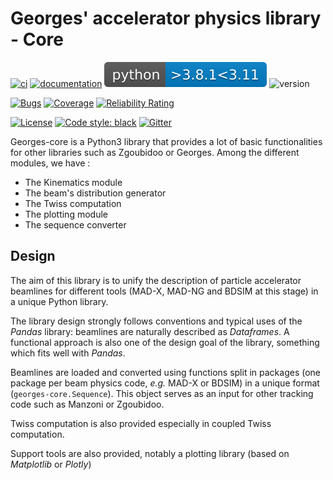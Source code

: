 # Georges' accelerator physics library - Core

[![ci](https://github.com/ULB-Metronu/georges-core/actions/workflows/ci.yml/badge.svg?branch=master)](https://github.com/ULB-Metronu/georges-core/actions/workflows/ci.yml)
[![documentation](https://github.com/ULB-Metronu/georges-core/actions/workflows/documentation.yml/badge.svg?branch=master)](https://github.com/ULB-Metronu/georges-core/actions/workflows/documentation.yml)
![Python](docs/_static/python_versions.svg)
![version](https://img.shields.io/badge/version-2022.1-blue)

[![Bugs](https://sonarcloud.io/api/project_badges/measure?project=ULB-Metronu_georges-core&metric=bugs)](https://sonarcloud.io/summary/new_code?id=ULB-Metronu_georges-core)
[![Coverage](https://sonarcloud.io/api/project_badges/measure?project=ULB-Metronu_georges-core&metric=coverage)](https://sonarcloud.io/summary/new_code?id=ULB-Metronu_georges-core)
[![Reliability Rating](https://sonarcloud.io/api/project_badges/measure?project=ULB-Metronu_georges-core&metric=reliability_rating)](https://sonarcloud.io/summary/new_code?id=ULB-Metronu_georges-core)

[![License](https://img.shields.io/badge/License-GPLv3-blue.svg)](https://www.gnu.org/licenses/gpl-3.0)
[![Code style: black](https://img.shields.io/badge/code%20style-black-000000.svg)](https://github.com/ambv/black)
[![Gitter](https://badges.gitter.im/ULB-Metronu/georges-core.svg)](https://gitter.im/ULB-Metronu/georges-core?utm_source=badge&utm_medium=badge&utm_campaign=pr-badge)


Georges-core is a Python3 library that provides a lot of basic functionalities for other libraries such as Zgoubidoo or Georges. Among the different modules, we have :

* The Kinematics module
* The beam's distribution generator
* The Twiss computation
* The plotting module
* The sequence converter

## Design
The aim of this library is to unify the description of particle accelerator beamlines for different tools
(MAD-X, MAD-NG and BDSIM at this stage) in a unique Python library.

The library design strongly follows conventions and typical uses of the *Pandas* library:
beamlines are naturally described as *Dataframes*.
A functional approach is also one of the design goal of the library, something which fits well with
*Pandas*.

Beamlines are loaded and converted using functions split in packages (one package per beam physics code, *e.g.* MAD-X or BDSIM)
in a unique format (`georges-core.Sequence`). This object serves as an input for other tracking code such as Manzoni or Zgoubidoo.

Twiss computation is also provided especially in coupled Twiss computation.

Support tools are also provided, notably a plotting library (based on *Matplotlib* or *Plotly*)
